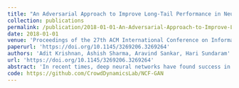 ```yaml
---
title: "An Adversarial Approach to Improve Long-Tail Performance in Neural Collaborative Filtering"
collection: publications
permalink: /publication/2018-01-01-An-Adversarial-Approach-to-Improve-Long-Tail-Performance-in-Neural-Collaborative-Filtering
date: 2018-01-01
venue: 'Proceedings of the 27th ACM International Conference on Information and Knowledge Management, CIKM 2018, Torino, Italy, October 22-26, 2018'
paperurl: 'https://doi.org/10.1145/3269206.3269264'
authors: 'Adit Krishnan, Ashish Sharma, Aravind Sankar, Hari Sundaram'
url: 'https://doi.org/10.1145/3269206.3269264'
abstract: 'In recent times, deep neural networks have found success in Collaborative Filtering (CF) based recommendation tasks. By parametrizing latent factor interactions of users and items with neural architectures, they achieve significant gains in scalability and performance over matrix factorization. However, the long-tail phenomenon in recommender performance persists on the massive inventories of online media or retail platforms. Given the diversity of neural architectures and applications, there is a need to develop a generalizable and principled strategy to enhance long-tail item coverage. In this paper, we propose a novel adversarial training strategy to enhance long-tail recommendations for users with Neural CF (NCF) models. The adversary network learns the implicit association structure of entities in the feedback data while the NCF model is simultaneously trained to reproduce these associations and avoid the adversarial penalty, resulting in enhanced long-tail performance. Experimental results show that even without auxiliary data, adversarial training can boost long-tail recall of state-of-the-art NCF models by up to 25%, without trading-off overall performance. We evaluate our approach on two diverse platforms, content tag recommendation in Q&amp;A forums and movie recommendation.'
code: https://github.com/CrowdDynamicsLab/NCF-GAN
---
```

